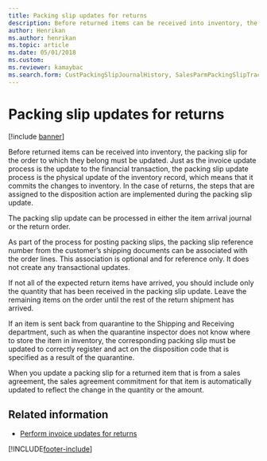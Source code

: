 ```yaml
---
title: Packing slip updates for returns  
description: Before returned items can be received into inventory, the packing slip for the order to which they belong must be updated.
author: Henrikan
ms.author: henrikan
ms.topic: article
ms.date: 05/01/2018
ms.custom: 
ms.reviewer: kamaybac
ms.search.form: CustPackingSlipJournalHistory, SalesParmPackingSlipTrackingInformation
---
```


# Packing slip updates for returns  

[!include [banner](../includes/banner.md)]

Before returned items can be received into inventory, the packing slip for the order to which they belong must be updated. Just as the invoice update process is the update to the financial transaction, the packing slip update process is the physical update of the inventory record, which means that it commits the changes to inventory. In the case of returns, the steps that are assigned to the disposition action are implemented during the packing slip update.

The packing slip update can be processed in either the item arrival journal or the return order.

As part of the process for posting packing slips, the packing slip reference number from the customer’s shipping documents can be associated with the order lines. This association is optional and for reference only. It does not create any transactional updates.

If not all of the expected return items have arrived, you should include only the quantity that has been received in the packing slip update. Leave the remaining items on the order until the rest of the return shipment has arrived.

If an item is sent back from quarantine to the Shipping and Receiving department, such as when the quarantine inspector does not know where to store the item in inventory, the corresponding packing slip must be updated to correctly register and act on the disposition code that is specified as a result of the quarantine.

When you update a packing slip for a returned item that is from a sales agreement, the sales agreement commitment for that item is automatically updated to reflect the change in the quantity or the amount. 

## Related information

- [Perform invoice updates for returns](perform-invoice-updates-for-returns.md)

[!INCLUDE[footer-include](../../includes/footer-banner.md)]